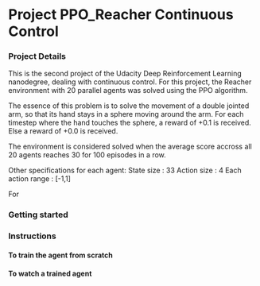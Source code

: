 # Project PPO_Reacher Continuous Control

### Project Details

This is the second project of the Udacity Deep Reinforcement Learning nanodegree, dealing with continuous control.
For this project, the Reacher environment with 20 parallel agents was solved using the PPO algorithm. 

The essence of this problem is to solve the movement of a double jointed arm, so that its hand stays in a sphere moving around the arm. For each timestep where the hand touches the sphere, a reward of +0.1 is received. Else a reward of +0.0 is received.

The environment is considered solved when the average score accross all 20 agents reaches 30 for 100 episodes in a row.

Other specifications for each agent:
State size : 33
Action size : 4
Each action range : [-1,1]

For 
### Getting started


### Instructions

#### To train the agent from scratch

#### To watch a trained agent

